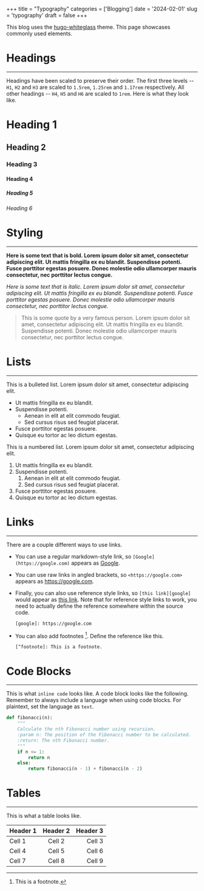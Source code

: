 +++
title = "Typography"
categories = ['Blogging']
date = '2024-02-01'
slug = 'typography'
draft = false
+++

This blog uses the [hugo-whiteglass](https://github.com/nikhilweee/hugo-whiteglass) theme. This page
showcases commonly used elements.

# Headings

---

Headings have been scaled to preserve their order. The first three levels -- `H1`, `H2` and `H3` are
scaled to `1.5rem`, `1.25rem` and `1.17rem` respectively. All other headings -- `H4`, `H5` and `H6`
are scaled to `1rem`. Here is what they look like.

# Heading 1

## Heading 2

### Heading 3

#### Heading 4

##### Heading 5

###### Heading 6

# Styling

---

**Here is some text that is bold. Lorem ipsum dolor sit amet, consectetur adipiscing elit. Ut mattis
fringilla ex eu blandit. Suspendisse potenti. Fusce porttitor egestas posuere. Donec molestie odio
ullamcorper mauris consectetur, nec porttitor lectus congue.**

_Here is some text that is italic. Lorem ipsum dolor sit amet, consectetur adipiscing elit. Ut
mattis fringilla ex eu blandit. Suspendisse potenti. Fusce porttitor egestas posuere. Donec molestie
odio ullamcorper mauris consectetur, nec porttitor lectus congue._

> This is some quote by a very famous person. Lorem ipsum dolor sit amet, consectetur adipiscing
> elit. Ut mattis fringilla ex eu blandit. Suspendisse potenti. Donec molestie odio ullamcorper
> mauris consectetur, nec porttitor lectus congue.

# Lists

---

This is a bulleted list. Lorem ipsum dolor sit amet, consectetur adipiscing elit.

- Ut mattis fringilla ex eu blandit.
- Suspendisse potenti.
  - Aenean in elit at elit commodo feugiat.
  - Sed cursus risus sed feugiat placerat.
- Fusce porttitor egestas posuere.
- Quisque eu tortor ac leo dictum egestas.

This is a numbered list. Lorem ipsum dolor sit amet, consectetur adipiscing elit.

1. Ut mattis fringilla ex eu blandit.
1. Suspendisse potenti.
   1. Aenean in elit at elit commodo feugiat.
   1. Sed cursus risus sed feugiat placerat.
1. Fusce porttitor egestas posuere.
1. Quisque eu tortor ac leo dictum egestas.

# Links

---

There are a couple different ways to use links.

- You can use a regular markdown-style link, so `[Google](https://google.com)` appears as
  [Google](https://google.com).

- You can use raw links in angled brackets, so `<https://google.com>` appears as
  <https://google.com>.

- Finally, you can also use reference style links, so `[this link][google]` would appear as [this
  link][google]. Note that for reference style links to work, you need to actually define the
  reference somewhere within the source code.

  ```text
  [google]: https://google.com
  ```

- You can also add footnotes [^footnote]. Define the reference like this.

  ```text
  [^footnote]: This is a footnote.
  ```

[google]: https://google.com

[^footnote]: This is a footnote.

# Code Blocks

---

This is what `inline code` looks like. A code block looks like the following. Remember to always
include a language when using code blocks. For plaintext, set the language as `text`.

```py
def fibonacci(n):
    """
    Calculate the nth Fibonacci number using recursion.
    :param n: The position of the Fibonacci number to be calculated.
    :return: The nth Fibonacci number.
    """
    if n <= 1:
        return n
    else:
        return fibonacci(n - 1) + fibonacci(n - 2)
```

# Tables

---

This is what a table looks like.

| Header 1 | Header 2 | Header 3 |
| :------- | :------: | -------: |
| Cell 1   |  Cell 2  |   Cell 3 |
| Cell 4   |  Cell 5  |   Cell 6 |
| Cell 7   |  Cell 8  |   Cell 9 |

